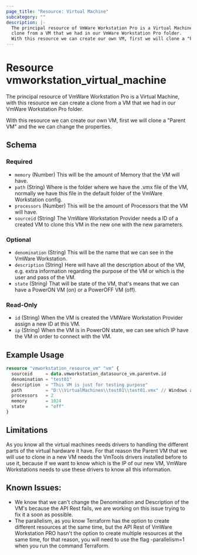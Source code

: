 ```yaml
---
page_title: "Resource: Virtual Machine"
subcategory: ""
description: |-
  The principal resource of VmWare Workstation Pro is a Virtual Machine, with this resource we can create a
  clone from a VM that we had in our VmWare Workstation Pro folder.
  With this resource we can create our own VM, first we will clone a "Parent VM" and the we can change the properties.
---
```


# Resource vmworkstation_virtual_machine

The principal resource of VmWare Workstation Pro is a Virtual Machine, with this resource we can create a
clone from a VM that we had in our VmWare Workstation Pro folder.

With this resource we can create our own VM, first we will clone a "Parent VM" and the we can change the properties.

<!-- schema generated by tfplugindocs -->
## Schema

### Required

- `memory` (Number) This will be the amount of Memory that the VM will have.
- `path` (String) Where is the folder where we have the .vmx file of the VM, normally we have this file in the default folder of the VmWare Workstation config.
- `processors` (Number) This will be the amount of Processors that the VM will have.
- `sourceid` (String) The VmWare Workstation Provider needs a ID of a created VM to clone this VM in the new one with the new parameters.

### Optional

- `denomination` (String) This will be the name that we can see in the VmWare Workstation.
- `description` (String) Here will have all the description about of the VM, e.g. extra information regarding the purpose of the VM or which is the user and pass of the VM.
- `state` (String) That will be state of the VM, that's means that we can have a PowerON VM (on) or a PowerOFF VM (off).

### Read-Only

- `id` (String) When the VM is created the VMWare Workstation Provider assign a new ID at this VM.
- `ip` (String) When the VM is in PowerON state, we can see which IP have the VM in order to connect with the VM.

## Example Usage

```terraform
resource "vmworkstation_resource_vm" "vm" {
  sourceid     = data.vmworkstation_datasource_vm.parentvm.id
  denomination = "test01"
  description  = "This VM is just for testing purpose"
  path         = "D:\\VirtualMachines\\test01\\test01.vmx" // Windows annotation
  processors   = 2
  memory       = 1024
  state        = "off"
}
```

## Limitations

As you know all the virtual machines needs drivers to handling the different parts of the virtual hardware it have.
For that reason the Parent VM that we will use to clone in a new VM needs the VmTools drivers installed before to use it,
because if we want to know which is the IP of our new VM, VmWare Workstations needs to use these drivers to know all this information.

## Known Issues:

* We know that we can't change the Denomination and Description of the VM's because the API Rest fails, we are working on this issue trying to fix it a soon as possible.
* The parallelism, as you know Terraform has the option to create different resources at the same time, but the API Rest of VmWare Workstation PRO hasn't the option to create multiple resources at the same time, for that reason, you will need to use the flag -parallelism=1 when you run the command Terraform.